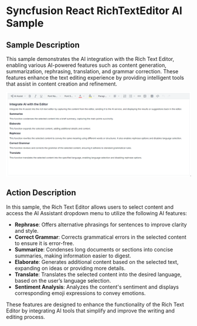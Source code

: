 # Syncfusion React RichTextEditor AI Sample

## Sample Description

This sample demonstrates the AI integration with the Rich Text Editor, enabling various AI-powered features such as content generation, summarization, rephrasing, translation, and grammar correction. These features enhance the text editing experience by providing intelligent tools that assist in content creation and refinement.

![Rich Text Editor AI Features](../gif-images/RTE/ai-assistant.gif)

## Action Description

In this sample, the Rich Text Editor allows users to select content and access the AI Assistant dropdown menu to utilize the following AI features:

- **Rephrase**: Offers alternative phrasings for sentences to improve clarity and style.
- **Correct Grammar**: Corrects grammatical errors in the selected content to ensure it is error-free.
- **Summarize**: Condenses long documents or sections into concise summaries, making information easier to digest.
- **Elaborate**: Generates additional content based on the selected text, expanding on ideas or providing more details.
- **Translate**: Translates the selected content into the desired language, based on the user’s language selection.
- **Sentiment Analysis**: Analyzes the content's sentiment and displays corresponding emoji expressions to convey emotions.

These features are designed to enhance the functionality of the Rich Text Editor by integrating AI tools that simplify and improve the writing and editing process.
